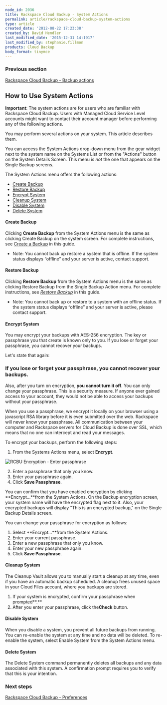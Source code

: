 ```yaml
---
node_id: 2036
title: Rackspace Cloud Backup - System Actions
permalink: article/rackspace-cloud-backup-system-actions
type: article
created_date: '2012-08-22 17:23:38'
created_by: David Hendler
last_modified_date: '2015-12-31 14:1917'
last_modified_by: stephanie.fillmon
products: Cloud Backup
body_format: tinymce
---
```


### Previous section

[Rackspace Cloud Backup - Backup
actions](https://www.rackspace.com/knowledge_center/article/rackspace-cloud-backup-backup-actions-0)

How to Use System Actions
-------------------------

**Important**: The system actions are for users who are familiar with
Rackspace Cloud Backup. Users with Managed Cloud Service Level accounts
might want to contact their account manager before performing any of the
following actions.

You may perform several actions on your system. This article describes
them.

You can access the System Actions drop-down menu from the gear widget
next to the system name on the Systems List or from the "Actions" button
on the System Details Screen. This menu is *not* the one that appears on
the Single Backup screens.

The System Actions menu offers the following actions:

-   [Create Backup](#createbackup)
-   [Restore Backup](#restorebackup)
-   [Encrypt System](#encryptsystem)
-   [Cleanup System](#cleanupsystem)
-   [Disable System](#disablesystem)
-   [Delete System](#deletesystem)

 

#### Create Backup

Clicking **Create Backup** from the System Actions menu is the same as
clicking Create Backup on the system screen. For complete instructions,
see [Create a
Backup](http://www.rackspace.com/knowledge_center/article/rackspace-cloud-backup-create-a-backup-0)
in this guide.

-   Note: You cannot back up restore a system that is offline. If the
    system status displays &ldquo;offline&rdquo; and your server is active, contact
    support.

 

#### Restore Backup

Clicking **Restore Backup** from the System Actions menu is the same as
clicking Restore Backup from the Single Backup Action menu. For complete
instructions, see [*Restore
Backup*](http://www.rackspace.com/knowledge_center/article/rackspace-cloud-backup-backup-actions-0#restorebackup)
in this guide.

-   Note: You cannot back up or restore to a system with an offline
    status. If the system status displays &ldquo;offline&rdquo; and your server is
    active, please contact support.

 

#### Encrypt System

You may encrypt your backups with AES-256 encryption. The key or
passphrase you that create is known only to you. If you lose or forget
your passphrase, you cannot recover your backups.

Let's state that again:

### If you lose or forget your passphrase, you cannot recover your backups.

Also, after you turn on encryption, **you cannot turn it off**. You can
only change your passphrase. This is a security measure. If anyone ever
gained access to your account, they would not be able to access your
backups without your passphrase.

When you use a passphrase, we encrypt it locally on your browser using a
javascript RSA library before it is even submitted over the web.
Rackspace will never know your passphrase. All communication between
your computer and Rackspace servers for Cloud Backup is done over SSL,
which means that no one can intercept and read your messages.

To encrypt your backups, perform the following steps:

1.  From the Systems Actions menu, select **Encrypt**.

![RCBU Encryption - Enter
passphrase](http://www.rackspace.com/knowledge_center/sites/default/files/field/image/rcbu_begin_encryption.png)

2.  Enter a passphrase that only you know.
3.  Enter your passphrase again.
4.  Click **Save Passphrase**.

You can confirm that you have enabled encryption by clicking
**Encrypt...**from the System Actions. On the Backup encryption screen,
your system name will have the encrypted flag next to it. Also, your
encrypted backups will display "This is an encrypted backup," on the
Single Backup Details screen.

You can change your passphrase for encryption as follows:

1.  Select **Encrypt...**from the System Actions.
2.  Enter your current passphrase.
3.  Enter a new passphrase that only you know.
4.  Enter your new passphrase again.
5.  Click **Save Passphrase**.

 

#### Cleanup System

The Cleanup Vault allows you to manually start a cleanup at any time,
even if you have an automatic backup scheduled. A cleanup frees unused
space in your Cloud Files account, where you backups are stored.

1.  If your system is encrypted, confirm your passphrase when
    prompted**.**
2.  After you enter your passphrase, click the**Check** button.

 

#### Disable System

When you disable a system, you prevent all future backups from running.
You can re-enable the system at any time and no data will be deleted. To
re-enable the system, select Enable System from the System Actions menu.

 

#### Delete System

The Delete System command permanently deletes all backups and any data
associated with this system. A confirmation prompt requires you to
verify that this is your intention.

### Next steps

[Rackspace Cloud Backup -
Preferences](http://www.rackspace.com/knowledge_center/article/rackspace-cloud-backup-preferences-0)

